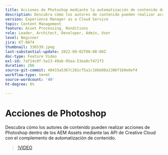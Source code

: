 ```yaml
---
title: Acciones de Photoshop mediante la automatización de contenido de AEM Assets
description: Descubra cómo los autores de contenido pueden realizar acciones de Photoshop dentro de los AEM Assets mediante las API de Creative Cloud con el complemento de automatización de contenido.
version: Experience Manager as a Cloud Service
topic: Content Management
feature: Asset Processing, Renditions
role: Leader, Architect, Developer, Admin, User
level: Beginner
jira: KT-8074
thumbnail: 336539.jpeg
last-substantial-update: 2022-09-02T00:00:00Z
doc-type: Feature Video
exl-id: 7af14c0f-5a13-49ab-95ea-53ea8cf472f3
duration: 286
source-git-commit: 48433a5367c281cf5a1c106b08a1306f1b0e8ef4
workflow-type: tm+mt
source-wordcount: '49'
ht-degree: 0%

---
```


# Acciones de Photoshop

Descubra cómo los autores de contenido pueden realizar acciones de Photoshop dentro de los AEM Assets mediante las API de Creative Cloud con el complemento de automatización de contenido.

>[!VIDEO](https://video.tv.adobe.com/v/336539?quality=12&learn=on)
